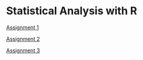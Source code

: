 # Statistical Analysis with R

[Assignment 1](Assignment1.html)

[Assignment 2](fa2020_assignment2.html)

[Assignment 3](fa2020_assignment3.html)
